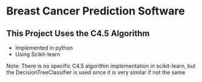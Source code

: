 # Breast Cancer Prediction Software
This Project Uses the C4.5 Algorithm
----
* Implemented in python
* Using Scikit-learn

Note: There is no specific C4.5 algorithm implementation in scikit-learn, but the DecisionTreeClassifier is used since it is very similar if not the same
